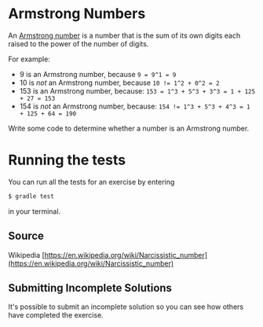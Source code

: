 # Armstrong Numbers

An [Armstrong number](https://en.wikipedia.org/wiki/Narcissistic_number) is a number that is the sum of its own digits each raised to the power of the number of digits.

For example:

- 9 is an Armstrong number, because `9 = 9^1 = 9`
- 10 is *not* an Armstrong number, because `10 != 1^2 + 0^2 = 2`
- 153 is an Armstrong number, because: `153 = 1^3 + 5^3 + 3^3 = 1 + 125 + 27 = 153`
- 154 is *not* an Armstrong number, because: `154 != 1^3 + 5^3 + 4^3 = 1 + 125 + 64 = 190`

Write some code to determine whether a number is an Armstrong number.

# Running the tests

You can run all the tests for an exercise by entering

```sh
$ gradle test
```

in your terminal.

## Source

Wikipedia [https://en.wikipedia.org/wiki/Narcissistic_number](https://en.wikipedia.org/wiki/Narcissistic_number)

## Submitting Incomplete Solutions

It's possible to submit an incomplete solution so you can see how others have completed the exercise.
